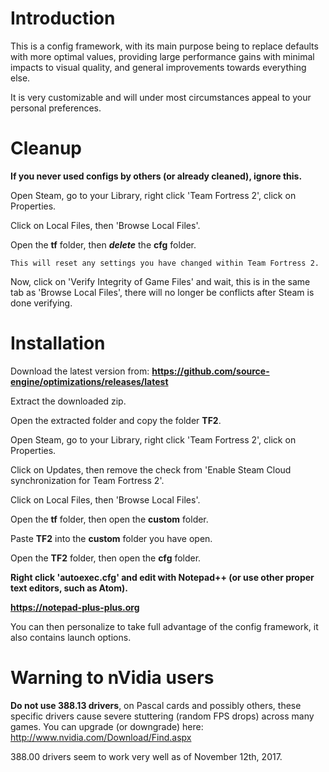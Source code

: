 # Introduction
This is a config framework, with its main purpose being to replace defaults with more optimal values, providing large performance gains with minimal impacts to visual quality, and general improvements towards everything else.

It is very customizable and will under most circumstances appeal to your personal preferences.

# Cleanup
**If you never used configs by others (or already cleaned), ignore this.** 

Open Steam, go to your Library, right click 'Team Fortress 2', click on Properties.

Click on Local Files, then 'Browse Local Files'.

Open the **tf** folder, then ***delete*** the **cfg** folder.

`This will reset any settings you have changed within Team Fortress 2.`

Now, click on 'Verify Integrity of Game Files' and wait, this is in the same tab as 'Browse Local Files', there will no longer be conflicts after Steam is done verifying.

# Installation
Download the latest version from: **https://github.com/source-engine/optimizations/releases/latest**

Extract the downloaded zip.

Open the extracted folder and copy the folder **TF2**.

Open Steam, go to your Library, right click 'Team Fortress 2', click on Properties.

Click on Updates, then remove the check from 'Enable Steam Cloud synchronization for Team Fortress 2'.

Click on Local Files, then 'Browse Local Files'.

Open the **tf** folder, then open the **custom** folder.

Paste **TF2** into the **custom** folder you have open.

Open the **TF2** folder, then open the **cfg** folder.

**Right click 'autoexec.cfg' and edit with Notepad++ (or use other proper text editors, such as Atom).**

**https://notepad-plus-plus.org**

You can then personalize to take full advantage of the config framework, it also contains launch options.

# Warning to nVidia users
**Do not use 388.13 drivers**, on Pascal cards and possibly others, these specific drivers cause severe stuttering (random FPS drops) across many games.
You can upgrade (or downgrade) here: http://www.nvidia.com/Download/Find.aspx

388.00 drivers seem to work very well as of November 12th, 2017.
